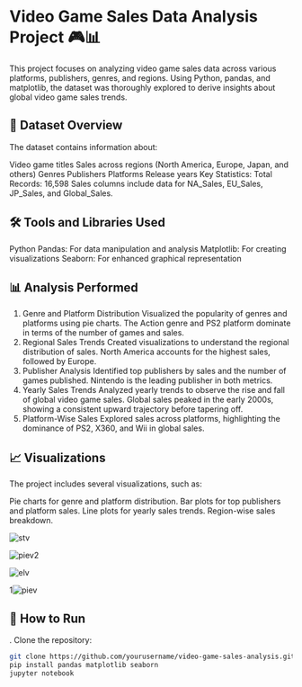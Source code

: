# Video Game Sales Data Analysis Project 🎮📊
This project focuses on analyzing video game sales data across various platforms, publishers, genres, and regions. Using Python, pandas, and matplotlib, the dataset was thoroughly explored to derive insights about global video game sales trends.

## 📁 Dataset Overview
The dataset contains information about:

Video game titles
Sales across regions (North America, Europe, Japan, and others)
Genres
Publishers
Platforms
Release years
Key Statistics:
Total Records: 16,598
Sales columns include data for NA_Sales, EU_Sales, JP_Sales, and Global_Sales.

## 🛠️ Tools and Libraries Used
Python
Pandas: For data manipulation and analysis
Matplotlib: For creating visualizations
Seaborn: For enhanced graphical representation

## 📊 Analysis Performed
1. Genre and Platform Distribution
Visualized the popularity of genres and platforms using pie charts.
The Action genre and PS2 platform dominate in terms of the number of games and sales.
2. Regional Sales Trends
Created visualizations to understand the regional distribution of sales.
North America accounts for the highest sales, followed by Europe.
3. Publisher Analysis
Identified top publishers by sales and the number of games published.
Nintendo is the leading publisher in both metrics.
4. Yearly Sales Trends
Analyzed yearly trends to observe the rise and fall of global video game sales.
Global sales peaked in the early 2000s, showing a consistent upward trajectory before tapering off.
5. Platform-Wise Sales
Explored sales across platforms, highlighting the dominance of PS2, X360, and Wii in global sales.

## 📈 Visualizations
The project includes several visualizations, such as:

Pie charts for genre and platform distribution.
Bar plots for top publishers and platform sales.
Line plots for yearly sales trends.
Region-wise sales breakdown.

![stv](https://github.com/user-attachments/assets/dbb3d036-0221-48e0-8c12-e205abca08f1)

![piev2](https://github.com/user-attachments/assets/ed1e39de-cb99-4450-8f94-ca6df70594f4)

![elv](https://github.com/user-attachments/assets/fae85ae0-b7cc-481a-b5d7-26b54ab45b66)


1![piev](https://github.com/user-attachments/assets/edf233a5-b9ab-4338-aa67-4fc48df3919f)

## 🚀 How to Run


. Clone the repository:
   ```bash
   git clone https://github.com/yourusername/video-game-sales-analysis.git
   pip install pandas matplotlib seaborn
   jupyter notebook
